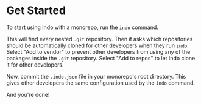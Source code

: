 # Get Started

To start using Indo with a monorepo, run the `indo` command.

This will find every nested `.git` repository. Then it asks which repositories should be automatically cloned for other developers when they run `indo`. Select "Add to vendor" to prevent other developers from using any of the packages inside the `.git` repository. Select "Add to repos" to let Indo clone it for other developers.

Now, commit the `.indo.json` file in your monorepo's root directory. This gives other developers the same configuration used by the `indo` command.

And you're done!
